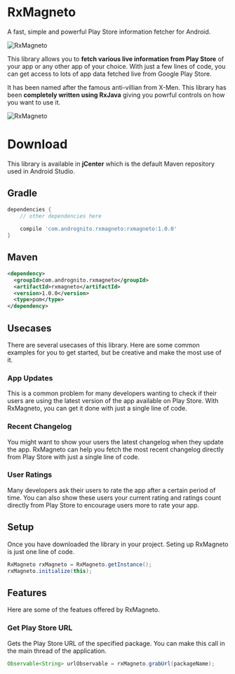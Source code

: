 # RxMagneto

A fast, simple and powerful Play Store information fetcher for Android.

![RxMagneto](https://github.com/aritraroy/RxMagneto/blob/master/raw/logo_250.png)

This library allows you to **fetch various live information from Play Store** of your app or any other app of your choice. With just a few lines of code, you can get access to lots of app data fetched live from Google Play Store.

It has been named after the famous anti-villian from X-Men. This library has been **completely written using RxJava** giving you powrful controls on how you want to use it.

![RxMagneto](https://github.com/aritraroy/RxMagneto/blob/master/raw/github_promo.png)

# Download

This library is available in **jCenter** which is the default Maven repository used in Android Studio.

## Gradle 
```gradle
dependencies {
    // other dependencies here
    
    compile 'com.andrognito.rxmagneto:rxmagneto:1.0.0'
}
```

## Maven

```xml
<dependency>
  <groupId>com.andrognito.rxmagneto</groupId>
  <artifactId>rxmagneto</artifactId>
  <version>1.0.0</version>
  <type>pom</type>
</dependency>
```

## Usecases

There are several usecases of this library. Here are some common examples for you to get started, but be creative and make the most use of it.

### App Updates

This is a common problem for many developers wanting to check if their users are using the latest version of the app available on Play Store. With RxMagneto, you can get it done with just a single line of code.

### Recent Changelog

You might want to show your users the latest changelog when they update the app. RxMagneto can help you fetch the most recent changelog directly from Play Store with just a single line of code.

### User Ratings

Many developers ask their users to rate the app after a certain period of time. You can also show these users your current rating and ratings count directly from Play Store to encourage users more to rate your app.

## Setup

Once you have downloaded the library in your project. Seting up RxMagneto is just one line of code.

```java
RxMagneto rxMagneto = RxMagneto.getInstance();
rxMagneto.initialize(this);
```


## Features

Here are some of the featues offered by RxMagneto.


### Get Play Store URL

Gets the Play Store URL of the specified package. You can make this call in the main thread of the application.

```java
Observable<String> urlObservable = rxMagneto.grabUrl(packageName);
```
